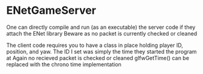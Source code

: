 # ENetGameServer

One can directly compile and run (as an executable) the server code if they attach the ENet library
Beware as no packet is currently checked or cleaned

The client code requires you to have a class in place holding player ID, position, and yaw. The ID I set was simply the time they started the program at
Again no recieved packet is checked or cleaned
glfwGetTime() can be replaced with the chrono time implementation
